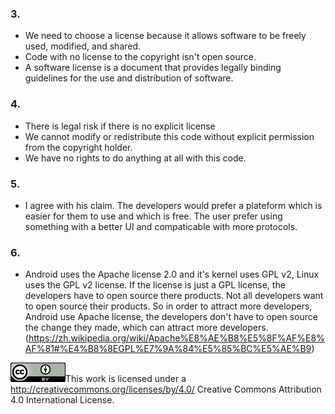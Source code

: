 ### 3.
*  We need to choose a license because it allows software to be freely used, modified, and shared. 
*  Code with no license to the copyright isn't open source.
*  A software license is a document that provides legally binding guidelines for the use and distribution of software.
      
### 4.
*  There is legal risk if there is no explicit license
*  We cannot modify or redistribute this code without explicit permission from the copyright holder.
*  We have no rights to do anything at all with this code. 
 
### 5.
*  I agree with his claim. The developers would prefer a plateform which is easier for them to use and which is free.
   The user prefer using something with a better UI and compaticable with more protocols.

### 6.
*  Android uses the Apache license 2.0 and it's kernel uses GPL v2, Linux uses the GPL v2 license. If the license is
   just a GPL license, the developers have to open source there products. Not all developers want to open source their 
   products. So in order to attract more developers, Android use Apache license, the developers don't have to open source
   the change they made, which can attract more developers.  (https://zh.wikipedia.org/wiki/Apache%E8%AE%B8%E5%8F%AF%E8%AF%81#%E4%B8%8EGPL%E7%9A%84%E5%85%BC%E5%AE%B9)

![license](license.png)This work is licensed under a http://creativecommons.org/licenses/by/4.0/ Creative Commons Attribution 4.0 International License.
